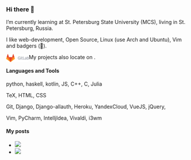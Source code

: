 ### Hi there 👋
I’m currently learning at St. Petersburg State University (MCS), living in St. Petersburg, Russia.

I like web-development, Open Source, Linux (use Arch and Ubuntu), Vim and badgers (🦡).

My projects also locate on 
<a href="https://gitlab.com/tamarinvs19">
  <img align="left" alt="GitLab" height="22px" src="https://raw.githubusercontent.com/tamarinvs19/tamarinvs19/master/imgs/gitlab.png" />
</a>.

#### Languages and Tools
python, haskell, kotlin, JS, C++, C, Julia

TeX, HTML, CSS

Git, Django, Django-allauth, Heroku, YandexCloud, VueJS, jQuery, 

Vim, PyCharm, IntelljIdea, Vivaldi, i3wm

#### My posts
* ![](https://habr.com/ru/post/486872/)
* ![](https://habr.com/ru/post/510970/)

